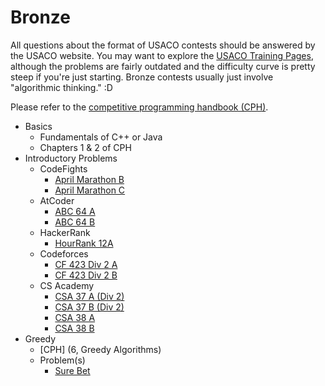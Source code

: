 # Bronze

All questions about the format of USACO contests should be answered by the USACO website. You may want to explore the [USACO Training Pages](http://train.usaco.org/), although the problems are fairly outdated and the difficulty curve is pretty steep if you're just starting. Bronze contests usually just involve "algorithmic thinking." :D 

Please refer to the [competitive programming handbook (CPH)](https://cses.fi/book.pdf).

 * Basics
    * Fundamentals of C++ or Java
    * Chapters 1 & 2 of CPH
 * Introductory Problems
    * CodeFights
      * [April Marathon B](https://codefights.com/tournaments/BLhuiuSY4neuXPXet/B)
      * [April Marathon C](https://codefights.com/tournaments/BLhuiuSY4neuXPXet/C)
    * AtCoder
      * [ABC 64 A](http://abc064.contest.atcoder.jp/tasks/abc064_a)
      * [ABC 64 B](http://abc064.contest.atcoder.jp/tasks/abc064_b)
    * HackerRank
      * [HourRank 12A](https://www.hackerrank.com/contests/hourrank-12/challenges/repeated-string)
    * Codeforces
      * [CF 423 Div 2 A](http://codeforces.com/contest/831/problem/A)
      * [CF 423 Div 2 B](http://codeforces.com/contest/831/problem/B)
    * CS Academy
      * [CSA 37 A (Div 2)](https://csacademy.com/contest/round-37/task/boring-number/)
      * [CSA 37 B (Div 2)](https://csacademy.com/contest/round-37/task/group-split/)
      * [CSA 38 A](https://csacademy.com/contest/round-38/task/shoe-pairs/)
      * [CSA 38 B](https://csacademy.com/contest/round-38/task/attack-and-speed/)
 * Greedy
    * [CPH] (6, Greedy Algorithms)
    * Problem(s)
       * [Sure Bet](https://csacademy.com/contest/archive/task/sure-bet/)
